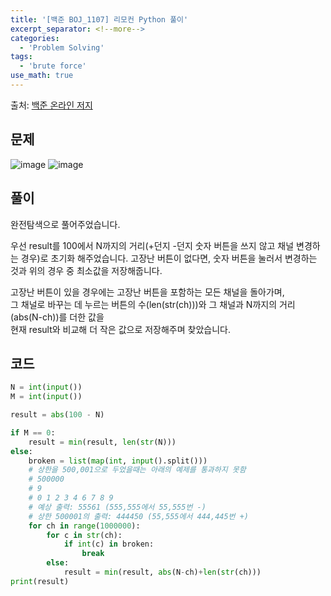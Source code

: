 ```yaml
---
title: '[백준 BOJ_1107] 리모컨 Python 풀이'
excerpt_separator: <!--more-->
categories:
  - 'Problem Solving'
tags:
  - 'brute force'
use_math: true
---
```


출처: [백준 온라인 저지](https://www.acmicpc.net/problem/1107)

## 문제

![image](https://user-images.githubusercontent.com/59808674/168811398-6cb62fb1-b522-4ac3-899e-096eeaa90925.png)
![image](https://user-images.githubusercontent.com/59808674/168811468-121fb464-9f30-46fa-83cd-f244551c059c.png)

## 풀이

완전탐색으로 풀어주었습니다.

우선 result를 100에서 N까지의 거리(+던지 -던지 숫자 버튼을 쓰지 않고 채널 변경하는 경우)로 초기화 해주었습니다.
고장난 버튼이 없다면, 숫자 버튼을 눌러서 변경하는 것과 위의 경우 중 최소값을 저장해줍니다.

고장난 버튼이 있을 경우에는 고장난 버튼을 포함하는 모든 채널을 돌아가며,  
그 채널로 바꾸는 데 누르는 버튼의 수(len(str(ch)))와 그 채널과 N까지의 거리(abs(N-ch))를 더한 값을  
현재 result와 비교해 더 작은 값으로 저장해주며 찾았습니다.

## 코드

```python
N = int(input())
M = int(input())

result = abs(100 - N)

if M == 0:
    result = min(result, len(str(N)))
else:
    broken = list(map(int, input().split()))
    # 상한을 500,001으로 두었을때는 아래의 예제를 통과하지 못함
    # 500000
    # 9
    # 0 1 2 3 4 6 7 8 9
    # 예상 출력: 55561 (555,555에서 55,555번 -)
    # 상한 500001의 출력: 444450 (55,555에서 444,445번 +)
    for ch in range(1000000):
        for c in str(ch):
            if int(c) in broken:
                break
        else:
            result = min(result, abs(N-ch)+len(str(ch)))
print(result)
```
